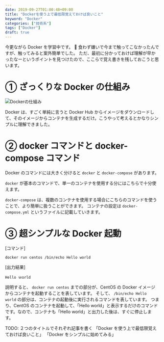 ```yaml
---
date: 2019-09-27T01:00:48+09:00
title: "Dockerを使う上で最低限覚えておけば良いこと"
keyword: "Docker"
categories: ["技術系"]
tags: ["Docker"]
draft: true
---
```


今更ながら Docker を学習中です。
 食わず嫌いで今まで触ってこなかったんですが、触ってみると案外簡単でした。
ただ、最初に分かっておけば理解が早かったなーというポイントを見つけたので、ここらで覚え書きを残しておこうと思います。

# ① ざっくりな Docker の仕組み

![Dockerの仕組み](/20190927/how-to-use-docker/img/1.png)

Docker は、すごく単純に言うと Docker Hub からイメージをダウンロードして、そのイメージからコンテナを生成するだけ。こうやって考えるとかなりシンプルに理解できました。

# ② docker コマンドと docker-compose コマンド

Docker のコマンドには大きく分けると `docker` と `docker-compose` があります。

`docker` が基本のコマンドで、単一のコンテナを使用する分にはこちらで十分使えます。

`docker-compose` は、複数のコンテナを使用する場合にこちらのコマンドを使うことで、より簡単に扱うことができます。
コンテナの設定は `docker-compose.yml` というファイルに記載していきます。

# ③ 超シンプルな Docker 起動

[コマンド]

```
docker run centos /bin/echo Hello world
```

[出力結果]

```
Hello ｗorld
```

説明すると、 `docker run centos` までの部分が、CentOS の Docker イメージからコンテナを起動することを表しています。
そして、 `/bin/echo Hello world` の部分は、コンテナの起動後に実行されるコマンドを表しています。
つまり、CentOS のコンテナを起動して、「Hello world」と表示するだけのコマンドです。なので、コンテナも「Hello world」と出力した後は、すぐに停止します。

TODO:
２つのタイトルでそれぞれ記事を書く
「Docker を使う上で最低限覚えておけば良いこと」
「Docker をシンプルに始めてみる」
